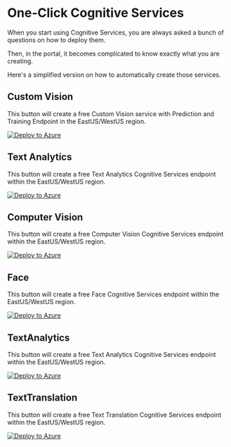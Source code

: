 # One-Click Cognitive Services

When you start using Cognitive Services, you are always asked a bunch of questions on how to deploy them.

Then, in the portal, it becomes complicated to know exactly what you are creating.

Here's a simplified version on how to automatically create those services.

## Custom Vision

This button will create a free Custom Vision service with Prediction and Training Endpoint in the EastUS/WestUS region.

[![Deploy to Azure](https://aka.ms/deploytoazurebutton)](https://portal.azure.com/#create/Microsoft.Template/uri/https%3A%2F%2Fraw.githubusercontent.com%2FMaximRouiller%2FOneClickCognitiveServices%2Fmaster%2Fcustomvision%2Ftemplate.json)

## Text Analytics

This button will create a free Text Analytics Cognitive Services endpoint within the EastUS/WestUS region.

[![Deploy to Azure](https://aka.ms/deploytoazurebutton)](https://portal.azure.com/#create/Microsoft.Template/uri/https%3A%2F%2Fraw.githubusercontent.com%2FMaximRouiller%2FOneClickCognitiveServices%2Fmaster%2Fcognitiveservices%2FTextAnalytics.json)

## Computer Vision

This button will create a free Computer Vision Cognitive Services endpoint within the EastUS/WestUS region.

[![Deploy to Azure](https://aka.ms/deploytoazurebutton)](https://portal.azure.com/#create/Microsoft.Template/uri/https%3A%2F%2Fraw.githubusercontent.com%2FMaximRouiller%2FOneClickCognitiveServices%2Fmaster%2Fcognitiveservices%2FComputerVision.json)

## Face

This button will create a free Face Cognitive Services endpoint within the EastUS/WestUS region.

[![Deploy to Azure](https://aka.ms/deploytoazurebutton)](https://portal.azure.com/#create/Microsoft.Template/uri/https%3A%2F%2Fraw.githubusercontent.com%2FMaximRouiller%2FOneClickCognitiveServices%2Fmaster%2Fcognitiveservices%2FFace.json)

## TextAnalytics

This button will create a free Text Analytics Cognitive Services endpoint within the EastUS/WestUS region.

[![Deploy to Azure](https://aka.ms/deploytoazurebutton)](https://portal.azure.com/#create/Microsoft.Template/uri/https%3A%2F%2Fraw.githubusercontent.com%2FMaximRouiller%2FOneClickCognitiveServices%2Fmaster%2Fcustomvision%2FTextAnalytics.json)

## TextTranslation

This button will create a free Text Translation Cognitive Services endpoint within the EastUS/WestUS region.

[![Deploy to Azure](https://aka.ms/deploytoazurebutton)](https://portal.azure.com/#create/Microsoft.Template/uri/https%3A%2F%2Fraw.githubusercontent.com%2FMaximRouiller%2FOneClickCognitiveServices%2Fmaster%2Fcustomvision%2FTextTranslation.json)